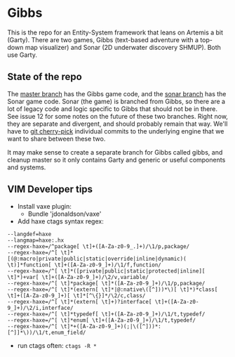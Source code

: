 Gibbs
=====

This is the repo for an Entity-System framework that leans on Artemis a bit (Garty). There are two games,
Gibbs (text-based adventure with a top-down map visualizer) and Sonar (2D underwater discovery SHMUP). Both
use Garty.

## State of the repo

The [master branch](https://github.com/desktop/Gibbs/) has the Gibbs game code, and the [sonar branch](https://github.com/desktop/Gibbs/tree/sonar) has the Sonar game code. Sonar (the game) is branched
from Gibbs, so there are a lot of legacy code and logic specific to Gibbs that should not be in there. See issue 12 for some notes on the future of these two branches. Right now, they are separate and divergent, and should probably remain that way. We'll have to [git cherry-pick](http://wiki.koha-community.org/wiki/Using_Git_Cherry_Pick) individual commits to the underlying engine that we want to share between these two.

It may make sense to create a separate branch for Gibbs called gibbs, and cleanup master so it only contains
Garty and generic or useful components and systems.

## VIM Developer tips

* Install vaxe plugin:
  * Bundle 'jdonaldson/vaxe'
* Add haxe ctags syntax regex:
<pre><code>--langdef=haxe
--langmap=haxe:.hx
--regex-haxe=/^package[ \t]+([A-Za-z0-9_.]+)/\1/p,package/
--regex-haxe=/^[ \t]*[(@:macro|private|public|static|override|inline|dynamic)( \t)]*function[ \t]+([A-Za-z0-9_]+)/\1/f,function/
--regex-haxe=/^[ \t]*([private|public|static|protected|inline][ \t]*)+var[ \t]+([A-Za-z0-9_]+)/\2/v,variable/ 
--regex-haxe=/^[ \t]*package[ \t]*([A-Za-z0-9_]+)/\1/p,package/
--regex-haxe=/^[ \t]*(extern[ \t]*|@:native\([^]))*\)[ \t]*)*class[ \t]+([A-Za-z0-9_]+)[ \t]*[^\{}]*/\2/c,class/
--regex-haxe=/^[ \t]*(extern[ \t]+)?interface[ \t]+([A-Za-z0-9_]+)/\2/i,interface/
--regex-haxe=/^[ \t]*typedef[ \t]+([A-Za-z0-9_]+)/\1/t,typedef/
--regex-haxe=/^[ \t]*enum[ \t]+([A-Za-z0-9_]+)/\1/t,typedef/
--regex-haxe=/^[ \t]*+([A-Za-z0-9_]+)(;|\([^]))*:[^]]*\))/\1/t,enum_field/
</code></pre>
* run ctags often: `ctags -R *`
